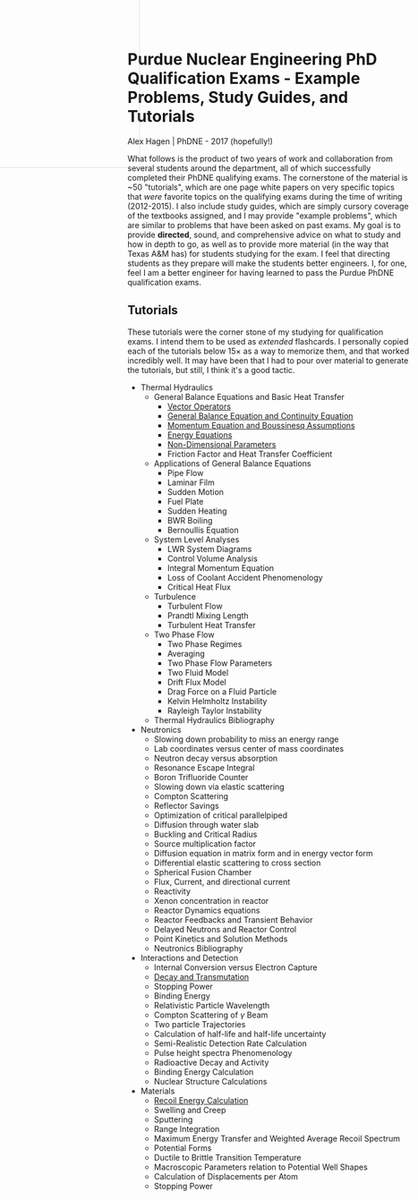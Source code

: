 # Purdue Nuclear Engineering PhD Qualification Exams - Example Problems, Study Guides, and Tutorials

<img src="css/q.svg" style="position: absolute; top: -100px; left: -150px; width: 400px; opacity: 0.5; z-index: 0;" />

Alex Hagen | PhDNE - 2017 (hopefully!)

What follows is the product of two years of work and collaboration from several
students around the department, all of which successfully completed their PhDNE
qualifying exams.  The cornerstone of the material is ~50 "tutorials", which are
one page white papers on very specific topics that *were* favorite topics on the
qualifying exams during the time of writing (2012-2015).  I also include study
guides, which are simply cursory coverage of the textbooks assigned, and I may
provide "example problems", which are similar to problems that have been asked
on past exams.  My goal is to provide **directed**, sound, and comprehensive
advice on what to study and how in depth to go, as well as to provide more
material (in the way that Texas A&M has) for students studying for the exam.  I
feel that directing students as they prepare will make the students better
engineers. I, for one, feel I am a better engineer for having learned to pass
the Purdue PhDNE qualification exams.

## Tutorials

These tutorials were the corner stone of my studying for qualification exams.  I
intend them to be used as *extended* flashcards.  I personally copied each of
the tutorials below $15\times$ as a way to memorize them, and that worked
incredibly well. It may have been that I had to pour over material to generate
the tutorials, but still, I think it's a good tactic.

<!--
<div id="menu">
<div class="panel list-group">
<a href="#" class="list-group-item" data-toggle="collapse" data-target="#th" data-parent="#menu">Thermal Hydraulics</a>
<div id="th" class="sublinks collapse">
<a class='list-group-item small' href='th/01_vector_operators.html'>Vector Operators</a>
</div>
</div>
</div>
-->

- Thermal Hydraulics
    - General Balance Equations and Basic Heat Transfer
        - [Vector Operators](th/01_vector_operators.html)
        - [General Balance Equation and Continuity Equation](th/02_general_balance_equations_and_continuity_equation.html)
        - [Momentum Equation and Boussinesq Assumptions](th/03_momentum_equation_and_boussinesq_assumption.html)
        - [Energy Equations](th/04_energy_equations.html)
        - [Non-Dimensional Parameters](th/05_non-dimensional_parameters.html)
        - Friction Factor and Heat Transfer Coefficient
    - Applications of General Balance Equations
        - Pipe Flow
        - Laminar Film
        - Sudden Motion
        - Fuel Plate
        - Sudden Heating
        - BWR Boiling
        - Bernoullis Equation
    - System Level Analyses
        - LWR System Diagrams
        - Control Volume Analysis
        - Integral Momentum Equation
        - Loss of Coolant Accident Phenomenology
        - Critical Heat Flux
    - Turbulence
        - Turbulent Flow
        - Prandtl Mixing Length
        - Turbulent Heat Transfer
    - Two Phase Flow
        - Two Phase Regimes
        - Averaging
        - Two Phase Flow Parameters
        - Two Fluid Model
        - Drift Flux Model
        - Drag Force on a Fluid Particle
        - Kelvin Helmholtz Instability
        - Rayleigh Taylor Instability
    - Thermal Hydraulics Bibliography
- Neutronics
    - Slowing down probability to miss an energy range
    - Lab coordinates versus center of mass coordinates
    - Neutron decay versus absorption
    - Resonance Escape Integral
    - Boron Trifluoride Counter
    - Slowing down via elastic scattering
    - Compton Scattering
    - Reflector Savings
    - Optimization of critical parallelpiped
    - Diffusion through water slab
    - Buckling and Critical Radius
    - Source multiplication factor
    - Diffusion equation in matrix form and in energy vector form
    - Differential elastic scattering to cross section
    - Spherical Fusion Chamber
    - Flux, Current, and directional current
    - Reactivity
    - Xenon concentration in reactor
    - Reactor Dynamics equations
    - Reactor Feedbacks and Transient Behavior
    - Delayed Neutrons and Reactor Control
    - Point Kinetics and Solution Methods
    - Neutronics Bibliography
- Interactions and Detection
    - Internal Conversion versus Electron Capture
    - [Decay and Transmutation](int/01_decay.html)
    - Stopping Power
    - Binding Energy
    - Relativistic Particle Wavelength
    - Compton Scattering of $\gamma$ Beam
    - Two particle Trajectories
    - Calculation of half-life and half-life uncertainty
    - Semi-Realistic Detection Rate Calculation
    - Pulse height spectra Phenomenology
    - Radioactive Decay and Activity
    - Binding Energy Calculation
    - Nuclear Structure Calculations
- Materials
    - [Recoil Energy Calculation](mat/01_recoil_kinematics.html)
    - Swelling and Creep
    - Sputtering
    - Range Integration
    - Maximum Energy Transfer and Weighted Average Recoil Spectrum
    - Potential Forms
    - Ductile to Brittle Transition Temperature
    - Macroscopic Parameters relation to Potential Well Shapes
    - Calculation of Displacements per Atom
    - Stopping Power
